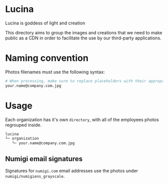 # Lucina
Lucina is goddess of light and creation

This directory aims to group the images and creations that we need to make public as a CDN in order to facilitate the use by our third-party applications.

# Naming convention
Photos filenames must use the following syntax:
```bash
# When processing, make sure to replace placeholders with their appropriate values.
your.name@company.com.jpg
```

# Usage
Each organization has it's own `directory`, with all of the employees photos regrouped inside.
```bash
lucina
└─ organization
   └─ your.name@company.com.jpg
```

## Numigi email signatures
Signatures for `numigi.com` email addresses use the photos under `numigi/numigiens_grayscale`.